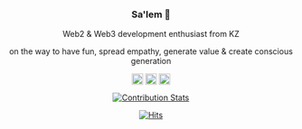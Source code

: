 <span align="center">

### Sa'lem 👋

Web2 & Web3 development enthusiast from KZ

on the way to have fun, spread empathy, generate value & create conscious generation

<a href="https://github.com/adilzhapar" target="blank"><img align="center" src="https://cdn.jsdelivr.net/npm/simple-icons@3.0.1/icons/dev-dot-to.svg" alt="adil" height="20" width="20" /></a>
<a href="https://twitter.com/AdilZhapar" target="blank"><img align="center" src="https://cdn.jsdelivr.net/npm/simple-icons@3.0.1/icons/twitter.svg" alt="adil" height="20" width="20" /></a>
<a href="https://www.linkedin.com/in/adilzhapar/" target="blank"><img align="center" src="https://cdn.jsdelivr.net/npm/simple-icons@3.0.1/icons/linkedin.svg" alt="https://www.linkedin.com/in/adilzhapar/" height="20" width="20" /></a>
  
[![Contribution Stats](https://github-contribution-stats.vercel.app/api/?username=adilzhapar)](https://github.com/LordDashMe/github-contribution-stats/)


[![Hits](https://hits.seeyoufarm.com/api/count/incr/badge.svg?url=https%3A%2F%2Fgithub.com%2Fadilzhapar&count_bg=%2379C83D&title_bg=%23555555&icon=&icon_color=%23E7E7E7&title=today%2Ftotal+visitors+since+January+1st%2C+2021&edge_flat=false)](https://hits.seeyoufarm.com)

</span>
